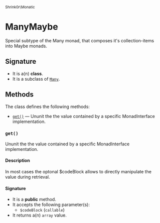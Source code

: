 <small>Shrink0r\Monatic</small>

ManyMaybe
=========

Special subtype of the Many monad, that composes it&#039;s collection-items into Maybe monads.

Signature
---------

- It is a(n) **class**.
- It is a subclass of [`Many`](../../Shrink0r/Monatic/Many.md).

Methods
-------

The class defines the following methods:

- [`get()`](#get) &mdash; Ununit the the value contained by a specific MonadInterface implementation.

### `get()` <a name="get"></a>

Ununit the the value contained by a specific MonadInterface implementation.

#### Description

In most cases the optonal $codeBlock allows to directly manipulate the value during retrieval.

#### Signature

- It is a **public** method.
- It accepts the following parameter(s):
    - `$codeBlock` (`callable`)
- It returns a(n) `array` value.

